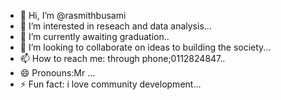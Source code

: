- 👋 Hi, I’m @rasmithbusami
- 👀 I’m interested in reseach and data analysis...
- 🌱 I’m currently awaiting graduation..
- 💞️ I’m looking to collaborate on ideas to building the society...
- 📫 How to reach me: through phone;0112824847..
- 😄 Pronouns:Mr ...
- ⚡ Fun fact: i love community development...

<!---
rasmithbusami/rasmithbusami is a ✨ special ✨ repository because its `README.md` (this file) appears on your GitHub profile.
You can click the Preview link to take a look at your changes.
--->
